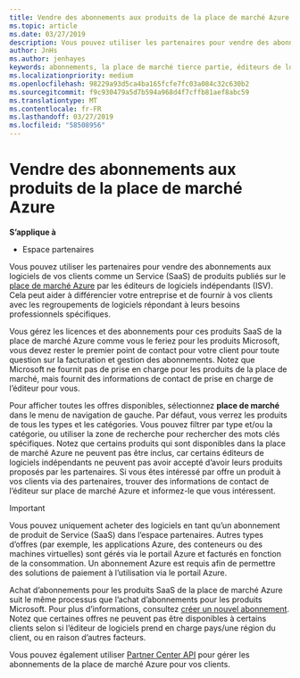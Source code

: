 ```yaml
---
title: Vendre des abonnements aux produits de la place de marché Azure | Partenaires
ms.topic: article
ms.date: 03/27/2019
description: Vous pouvez utiliser les partenaires pour vendre des abonnements aux logiciels de vos clients en tant que Service (SaaS) produits publiés sur la place de marché Azure par les éditeurs de logiciels indépendants (ISV).
author: JnHs
ms.author: jenhayes
keywords: abonnements, la place de marché tierce partie, éditeurs de logiciels indépendants
ms.localizationpriority: medium
ms.openlocfilehash: 98229a93d5ca4ba165fcfe7fc03a084c32c630b2
ms.sourcegitcommit: f9c930479a5d7b594a968d4f7cffb81aef8abc59
ms.translationtype: MT
ms.contentlocale: fr-FR
ms.lasthandoff: 03/27/2019
ms.locfileid: "58508956"
---
```

# <a name="sell-subscriptions-to-azure-marketplace-products"></a>Vendre des abonnements aux produits de la place de marché Azure

**S’applique à**

-  Espace partenaires


Vous pouvez utiliser les partenaires pour vendre des abonnements aux logiciels de vos clients comme un Service (SaaS) de produits publiés sur le [place de marché Azure](https://azuremarketplace.microsoft.com/marketplace) par les éditeurs de logiciels indépendants (ISV). Cela peut aider à différencier votre entreprise et de fournir à vos clients avec les regroupements de logiciels répondant à leurs besoins professionnels spécifiques. 

Vous gérez les licences et des abonnements pour ces produits SaaS de la place de marché Azure comme vous le feriez pour les produits Microsoft, vous devez rester le premier point de contact pour votre client pour toute question sur la facturation et gestion des abonnements. Notez que Microsoft ne fournit pas de prise en charge pour les produits de la place de marché, mais fournit des informations de contact de prise en charge de l’éditeur pour vous.

Pour afficher toutes les offres disponibles, sélectionnez **place de marché** dans le menu de navigation de gauche. Par défaut, vous verrez les produits de tous les types et les catégories. Vous pouvez filtrer par type et/ou la catégorie, ou utiliser la zone de recherche pour rechercher des mots clés spécifiques. Notez que certains produits qui sont disponibles dans la place de marché Azure ne peuvent pas être inclus, car certains éditeurs de logiciels indépendants ne peuvent pas avoir accepté d’avoir leurs produits proposés par les partenaires. Si vous êtes intéressé par offre un produit à vos clients via des partenaires, trouver des informations de contact de l’éditeur sur place de marché Azure et informez-le que vous intéressent.

> [!IMPORTANT]
> Vous pouvez uniquement acheter des logiciels en tant qu’un abonnement de produit de Service (SaaS) dans l’espace partenaires. Autres types d’offres (par exemple, les applications Azure, des conteneurs ou des machines virtuelles) sont gérés via le portail Azure et facturés en fonction de la consommation. Un abonnement Azure est requis afin de permettre des solutions de paiement à l’utilisation via le portail Azure.

Achat d’abonnements pour les produits SaaS de la place de marché Azure suit le même processus que l’achat d’abonnements pour les produits Microsoft. Pour plus d’informations, consultez [créer un nouvel abonnement](create-a-new-subscription.md). Notez que certaines offres ne peuvent pas être disponibles à certains clients selon si l’éditeur de logiciels prend en charge pays/une région du client, ou en raison d’autres facteurs.

Vous pouvez également utiliser [Partner Center API](https://docs.microsoft.com/en-us/partner-center/develop/) pour gérer les abonnements de la place de marché Azure pour vos clients.
